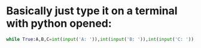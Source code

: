 # Basically just type it on a terminal with python opened:
```py
while True:A,B,C=int(input('A: ')),int(input('B: ')),int(input('C: '));print(f"X¹ = {((-B)+(((B**2)-(4*A*C))**0.5))/(2*A)}\nX² = {((-B)-(((B**2)-(4*A*C))**0.5))/(2*A)}")
```
